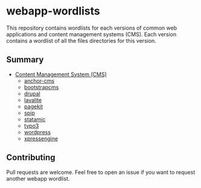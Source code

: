 # webapp-wordlists

This repository contains wordlists for each versions of common web applications and content management systems (CMS). Each version contains a wordlist of all the files directories for this version.

## Summary

 + [Content Management System (CMS)](./Content%20Management%20System%20(CMS)/)
   + [anchor-cms](./Content%20Management%20System%20(CMS)/anchor-cms/)
   + [bootstrapcms](./Content%20Management%20System%20(CMS)/bootstrapcms/)
   + [drupal](./Content%20Management%20System%20(CMS)/drupal/)
   + [lavalite](./Content%20Management%20System%20(CMS)/lavalite/)
   + [pagekit](./Content%20Management%20System%20(CMS)/pagekit/)
   + [spip](./Content%20Management%20System%20(CMS)/spip/)
   + [statamic](./Content%20Management%20System%20(CMS)/statamic/)
   + [typo3](./Content%20Management%20System%20(CMS)/typo3/)
   + [wordpress](./Content%20Management%20System%20(CMS)/wordpress/)
   + [xpressengine](./Content%20Management%20System%20(CMS)/xpressengine/)
 
## Contributing

Pull requests are welcome. Feel free to open an issue if you want to request another webapp wordlist.